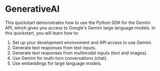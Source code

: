 # GenerativeAI
This quickstart demonstrates how to use the Python SDK for the Gemini API, which gives you access to Google's Gemini large language models. In this quickstart, you will learn how to:

1. Set up your development environment and API access to use Gemini.
2. Generate text responses from text inputs.
3. Generate text responses from multimodal inputs (text and images).
4. Use Gemini for multi-turn conversations (chat).
5. Use embeddings for large language models.
